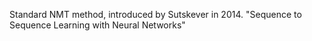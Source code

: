 Standard NMT method, introduced by Sutskever in 2014. "Sequence to Sequence Learning with Neural Networks"

